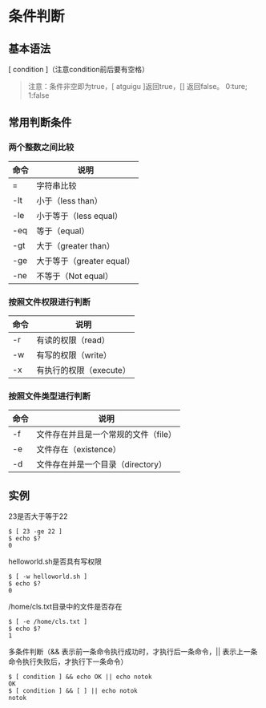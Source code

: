 # 条件判断
## 基本语法
[ condition ]（注意condition前后要有空格）
> 注意：条件非空即为true，[ atguigu ]返回true，[] 返回false。
> 0:ture; 1:false
## 常用判断条件
### 两个整数之间比较
|命令|说明|
| ------ | ------ |
|=| 字符串比较
|-lt| 小于（less than）			
|-le| 小于等于（less equal）
|-eq| 等于（equal）				
|-gt| 大于（greater than）
|-ge| 大于等于（greater equal）	
|-ne| 不等于（Not equal）
### 按照文件权限进行判断
|命令|说明|
| ------ | ------ |
|-r| 有读的权限（read）			
|-w |有写的权限（write）
|-x| 有执行的权限（execute）
### 按照文件类型进行判断
|命令|说明|
| ------ | ------ |
|-f| 文件存在并且是一个常规的文件（file）
|-e| 文件存在（existence）	
|-d| 文件存在并是一个目录（directory）

## 实例
23是否大于等于22
```
$ [ 23 -ge 22 ]
$ echo $?
0
```
helloworld.sh是否具有写权限
```
$ [ -w helloworld.sh ]
$ echo $?
0
```
/home/cls.txt目录中的文件是否存在
```
$ [ -e /home/cls.txt ]
$ echo $?
1
```
多条件判断（&& 表示前一条命令执行成功时，才执行后一条命令，|| 表示上一条命令执行失败后，才执行下一条命令）
```
$ [ condition ] && echo OK || echo notok
OK
$ [ condition ] && [ ] || echo notok
notok
```
